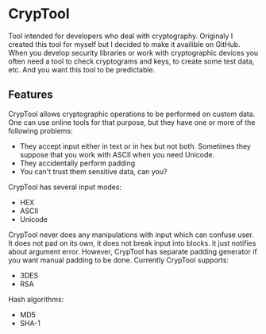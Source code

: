 # CrypTool
Tool intended for developers who deal with cryptography. Originaly I created this tool for myself but I decided to make it availible on GitHub.
When you develop security libraries or work with cryptographic devices you often need a tool to check cryptograms and keys, to create some test data, etc. And you want this tool to be predictable.

## Features

CrypTool allows cryptographic operations to be performed on custom data. One can use online tools for that purpose, but they have one or more of the following problems:
  * They accept input either in text or in hex but not both. Sometimes they suppose that you work with ASCII when you need Unicode.
  * They accidentally perform padding
  * You can't trust them sensitive data, can you?
  
CrypTool has several input modes:
  * HEX
  * ASCII 
  * Unicode
  
CrypTool never does any manipulations with input which can confuse user. It does not pad on its own, it does not break input into blocks. it just notifies about argument error. However, CrypTool has separate padding generator if you want manual padding to be done.
Currently CrypTool supports:
  * 3DES
  * RSA
  
Hash algorithms:
  * MD5
  * SHA-1
  
  
  

